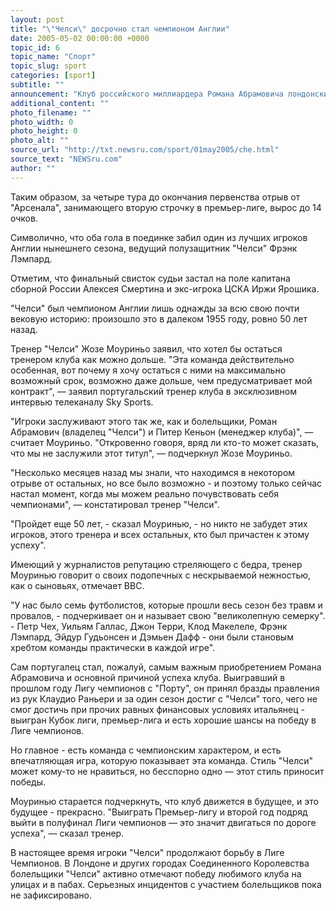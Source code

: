 ```yaml
---
layout: post
title: "\"Челси\" досрочно стал чемпионом Англии"
date: 2005-05-02 00:00:00 +0000
topic_id: 6
topic_name: "Спорт"
topic_slug: sport
categories: [sport]
subtitle: ""
announcement: "Клуб российского миллиардера Романа Абрамовича лондонский \"Челси\" впервые за 50 лет выиграл чемпионат Англии по футболу. В субботу подопечные Жозе Моуринью в гостях переиграли \"Болтон\" со счетом 2:0, сообщает РИА \"Новости\"."
additional_content: ""
photo_filename: ""
photo_width: 0
photo_height: 0
photo_alt: ""
source_url: "http://txt.newsru.com/sport/01may2005/che.html"
source_text: "NEWSru.com"
author: ""
---
```

Таким образом, за четыре тура до окончания первенства отрыв от "Арсенала", занимающего вторую строчку в премьер-лиге, вырос до 14 очков.

Символично, что оба гола в поединке забил один из лучших игроков Англии нынешнего сезона, ведущий полузащитник "Челси" Фрэнк Лэмпард.

Отметим, что финальный свисток судьи застал на поле капитана сборной России Алексея Смертина и экс-игрока ЦСКА Иржи Ярошика.

"Челси" был чемпионом Англии лишь однажды за всю свою почти вековую историю: произошло это в далеком 1955 году, ровно 50 лет назад.

Тренер "Челси" Жозе Моуриньо заявил, что хотел бы остаться тренером клуба как можно дольше. "Эта команда действительно особенная, вот почему я хочу остаться с ними на максимально возможный срок, возможно даже дольше, чем предусматривает мой контракт", &mdash; заявил португальский тренер клуба в эксклюзивном интервью телеканалу Sky Sports.

"Игроки заслуживают этого так же, как и болельщики, Роман Абрамович (владелец "Челси") и Питер Кеньон (менеджер клуба)", &mdash; считает Моуриньо. "Откровенно говоря, вряд ли кто-то может сказать, что мы не заслужили этот титул", &mdash; подчеркнул Жозе Моуриньо.

"Несколько месяцев назад мы знали, что находимся в некотором отрыве от остальных, но все было возможно - и поэтому только сейчас настал момент, когда мы можем реально почувствовать себя чемпионами", &mdash; констатировал тренер "Челси".

"Пройдет еще 50 лет, - сказал Моуринью, - но никто не забудет этих игроков, этого тренера и всех остальных, кто был причастен к этому успеху".

Имеющий у журналистов репутацию стреляющего с бедра, тренер Моуринью говорит о своих подопечных с нескрываемой нежностью, как о сыновьях, отмечает ВВС.

"У нас было семь футболистов, которые прошли весь сезон без травм и провалов, - подчеркивает он и называет свою "великолепную семерку". - Петр Чех, Уильям Галлас, Джон Терри, Клод Макелеле, Фрэнк Лэмпард, Эйдур Гудьонсен и Дэмьен Дафф - они были становым хребтом команды практически в каждой игре".

Сам португалец стал, пожалуй, самым важным приобретением Романа Абрамовича и основной причиной успеха клуба. Выигравший в прошлом году Лигу чемпионов с "Порту", он принял бразды правления из рук Клаудио Раньери и за один сезон достиг с "Челси" того, чего не смог достичь при прочих равных финансовых условиях итальянец - выигран Кубок лиги, премьер-лига и есть хорошие шансы на победу в Лиге чемпионов.

Но главное - есть команда с чемпионским характером, и есть впечатляющая игра, которую показывает эта команда. Стиль "Челси" может кому-то не нравиться, но бесспорно одно &mdash; этот стиль приносит победы.

Моуринью старается подчеркнуть, что клуб движется в будущее, и это будущее - прекрасно. "Выиграть Премьер-лигу и второй год подряд выйти в полуфинал Лиги чемпионов &mdash; это значит двигаться по дороге успеха", &mdash; сказал тренер.

В настоящее время игроки "Челси" продолжают борьбу в Лиге Чемпионов. В Лондоне и других городах Соединенного Королевства болельщики "Челси" активно отмечают победу любимого клуба на улицах и в пабах. Серьезных инцидентов с участием болельщиков пока не зафиксировано.
